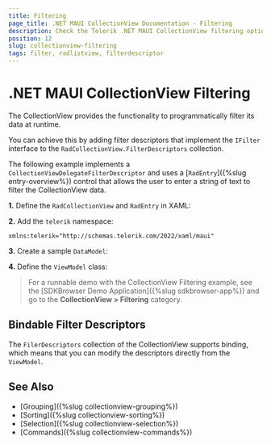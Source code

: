 ```yaml
---
title: Filtering
page_title: .NET MAUI CollectionView Documentation - Filtering
description: Check the Telerik .NET MAUI CollectionView filtering options like programmatically filtering and using filter descriptors.
position: 12
slug: collectionview-filtering
tags: filter, radlistview, filterdescriptor
---
```


# .NET MAUI CollectionView Filtering

The CollectionView provides the functionality to programmatically filter its data at runtime. 

You can achieve this by adding filter descriptors that implement the `IFilter` interface to the `RadCollectionView.FilterDescriptors` collection. 

The following example implements a `CollectionViewDelegateFilterDescriptor` and uses a [`RadEntry`]({%slug entry-overview%}) control that allows the user to enter a string of text to filter the CollectionView data.

**1.** Define the `RadCollectionView` and `RadEntry` in XAML:

<snippet id='collectionview-delegate-filter-descriptor'/>

**2.** Add the `telerik` namespace:

```XAML
xmlns:telerik="http://schemas.telerik.com/2022/xaml/maui"
```

**3.** Create a sample `DataModel`:

<snippet id='collectionview-datamodel' />

**4.** Define the `ViewModel` class:

<snippet id='collectionview-viewmodel' />

> For a runnable demo with the CollectionView Filtering example, see the [SDKBrowser Demo Application]({%slug sdkbrowser-app%}) and go to the **CollectionView > Filtering** category.

## Bindable Filter Descriptors

The `FilerDescriptors` collection of the CollectionView supports binding, which means that you can modify the descriptors directly from the `ViewModel`.

## See Also

- [Grouping]({%slug collectionview-grouping%})
- [Sorting]({%slug collectionview-sorting%})
- [Selection]({%slug collectionview-selection%})
- [Commands]({%slug collectionview-commands%})